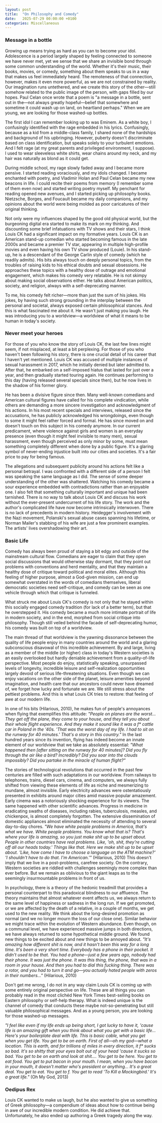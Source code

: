 ```yaml
---
layout: post
title:  "On Philosophy and Comedy"
date:   2025-07-29 00:00:00 +0100
categories: Miscellaneous
---
```


### Message in a bottle

Growing up means trying as hard as you can to become your idol. Adolescence is a period largely shaped by feeling connected to someone we have never met, yet we sense that we share an invisible bond through some common understanding of the world. Whether it's their music, their books, movies, or comedy, something about them speaks to us in a way that makes us feel immediately heard. The remoteness of that connection, however, makes it even more powerful, as we are not constrained by reality. Our imagination runs untethered, and we create this story of the other—still somehow related to the public image of the person, with gaps filled by our hopes. Paul Celan once wrote that a poem is "a message in a bottle, sent out in the—not always greatly hopeful—belief that somewhere and sometime it could wash up on land, on heartland perhaps." When we are young, we are looking for those washed-up bottles.

The first idol I can remember looking up to was Eminem. As a white boy, I confusingly identified with the rage embedded in his lyrics. Confusingly, because as a kid from a middle-class family, I shared none of the hardships and background of his upbringing. However, puberty doesn't discriminate based on class identification, but speaks solely to your turbulent emotions. And I felt rage (at my great parents and privileged environment, I suppose). I used to wear sleeveless white shirts, wear chains around my neck, and my hair was naturally as blond as it could get.

During middle school, my rage slowly faded away and I became more pensive. I started reading voraciously, and my idols changed. I became enchanted with poetry, and Vladimir Holan and Paul Celan became my new beacons in life. I could recite their poems from memory (I remember some of them even now) and started writing poetry myself. My penchant for reading opened new avenues, and I started picking up philosophy books. Nietzsche, Borges, and Foucault became my daily companions, and my opinions about the world were being molded as poor caricatures of their original thinking.

Not only were my influences shaped by the good old physical world, but the burgeoning digital era started to make its mark on my thinking. And discounting some brief infatuations with TV shows and their stars, I think Louis CK had a significant impact on my formative years. Louis CK is an American stand-up comedian who started becoming famous in the late 2000s and became a premier TV star, appearing in multiple high-profile movies and even having his own TV show produced (Louie). In his stand-up, he is a descendant of the George Carlin style of comedy (which he readily admits). His bits always touch on deeply personal topics, from the troubles of raising kids to his ethical doubts and sexual obsessions. He approaches these topics with a healthy dose of outrage and emotional engagement, which makes his comedy very relatable. He is not skimpy about making social observations either. He talks about American politics, society, and religion, always with a self-deprecating manner.

To me, his comedy felt richer—more than just the sum of his jokes. His jokes, by having such strong grounding in the interplay between the personal and societal, always exposed certain philosophical stances. And this is what fascinated me about it. He wasn't just making you laugh. He was introducing you to a worldview—a worldview of what it means to be human in today's society.

### Never meet your heroes

For those of you who know the story of Louis CK, the last few lines might seem, if not misplaced, at least a bit perplexing. For those of you who haven't been following his story, there is one crucial detail of his career that I haven't yet mentioned. Louis CK was accused of multiple instances of sexual harassment in 2017, which he initially denied but later admitted to. After that, he embarked on a self-imposed hiatus that lasted for just over a year, and then gradually started touring again. He continues performing to this day (having released several specials since then), but he now lives in the shadow of his former glory.

He has been a divisive figure since then. Many well-known comedians and American cultural figures have called for his complete vindication, while others are demanding a more sincere investigation and acknowledgment of his actions. In his most recent specials and interviews, released since the accusations, he has publicly acknowledged his wrongdoings, even though to some it might feel rather forced and formal. He has since moved on and doesn't touch on this subject in his comedy anymore. In our current predicament, where violence against girls and women is an everyday presence (even though it might feel invisible to many men), sexual harassment, even though perceived as only minor by some, must mean something completely different when done by a public figure. It's a glaring symbol of never-ending injustice built into our cities and societies. It's a fair price to pay for being famous.

The allegations and subsequent publicity around his actions felt like a personal betrayal. I was confronted with a different side of a person I felt was speaking the same language as I did. The sense of some deeper understanding of the other was shattered. Watching his comedy became a sour experience embedded with contradictions rather than an enjoyable one. I also felt that something culturally important and unique had been tarnished. There is no way to talk about Louis CK and discuss his work without the ever-present undercurrent of his life story. The work and the author's complicated life have now become intrinsically interwoven. There is no lack of precedents in modern history. Heidegger's involvement with the Nazi movement, Polanski's sexual abuse cases spanning his lifetime, or Norman Mailer's stabbing of his wife are just a few prominent examples. The artists' lives overshadowing their art.

### Basic Life

Comedy has always been proud of staying a bit edgy and outside of the mainstream cultural flow. Comedians are eager to claim that they open social discussions that would otherwise stay dormant, that they point out problems with conventions and herd mentality, and that they maintain a healthy dose of critique toward political and moral elites. Although this feeling of higher purpose, almost a God-given mission, can end up somewhat overstated in the words of comedians themselves, liberal democratic societies need self-critique, and comedy can be seen as one vehicle through which that critique is funneled.

What struck me about Louis CK's comedy is not only that he stayed within this socially engaged comedy tradition (for lack of a better term), but that he overstepped it. His comedy became a much more intimate portrait of life in modern society, and in the end, morphed from social critique into philosophy. Though still veiled behind the facade of self-deprecating humor, his comedy was built on top of a worldview.

The main thread of that worldview is the yawning dissonance between the quality of life people enjoy in many countries around the world and a glaring subconscious disavowal of this incredible achievement. By and large, living as a member of the middle (or higher) class in today's Western societies is an easily overlooked but hardly deniable achievement from a quality-of-life perspective. Most people do enjoy, statistically speaking, unsurpassed levels of longevity, incredible leisure and self-realization opportunities largely devoid of serious life-threatening situations. Even though we can enjoy vacations on the other side of the planet, leisure amenities beyond imagination, and health care that our ancestors could never have dreamed of, we forget how lucky and fortunate we are. We still stress about the pettiest problems. And this is what Louis CK tries to restore: that feeling of awe at our modern life.

In one of his bits (Hilarious, 2010), he makes fun of people's annoyances when flying that exemplifies this attitude: _"People on planes are the worst... They get off the plane, they come to your house, and they tell you about their whole flight experience. And they make it sound like it was a f* cattle car in Poland in the '40s. 'That was the worst day of my life. I had to sit on the runway for 40 minutes.' That's a story in this country."_ In the last hundred years since its invention, flying has indeed become an innate element of our worldview that we take as absolutely essential: _"What happened then [after sitting on the runway for 40 minutes]? Did you fly through the air like a bird? Incredibly? Did you soar into the clouds impossibly? Did you partake in the miracle of human flight?"_

The stories of technological revolutions that occurred in the past few centuries are filled with such adaptations in our worldview. From railways to telephones, trains, diesel cars, cinema, and computers, we always fully shifted from viewing these elements of life as niche and mesmerizing to mundane, almost invisible. Early electricity advances were ostentatiously presented in exhibits around major cities amid massive popular amazement. Early cinema was a notoriously shocking experience for its viewers. The same happened with other scientific advances. Progress in medicine in eradicating swaths of diseases, including rabies, tuberculosis, measles, and chickenpox, is almost completely forgotten. The extensive dissemination of domestic appliances almost eliminated the necessity of attending to several day-to-day chores. _"We have white people problems in America, that's what we have. White people problems. You know what that is? That's where your life is amazing, so you just make shit up to be upset about. People in other countries have real problems. Like, 'oh, shit, they're cutting off all our heads today.' Things like that. Here we make shit up to be upset about. 'Like, how come I have to choose a language on the ATM machine?' 'I shouldn't have to do that. I'm American.'"_ (Hilarious, 2010) This doesn't imply that we live in a post-problems, carefree society. On the contrary, Western societies are riddled with challenges seemingly more complex than ever before. But we remain as oblivious to the giant leaps as to the seemingly insurmountable problems in front of us.

In psychology, there is a theory of the hedonic treadmill that provides a personal counterpart to this paradoxical blindness to our affluence. The theory maintains that almost whatever event affects us, we always return to the same level of happiness or sadness in the long run. If we get promoted, or we are affected by the death of a relative, in a couple of months, we get used to the new reality. We think about the long-desired promotion as normal (and we no longer mourn the loss of our close one). Similar behavior we might trace within the evolution of Western abundance. Even though, on a communal level, we have experienced massive jumps in both directions, we have always returned to some hypothetical middle ground. We found new things to be excited about and new things to be annoyed about. _"It's amazing how different shit is now, and it hasn't been this way for a long time. It's been a very short time. Everybody has a phone in their pocket. It didn't used to be that. You had a phone—just a few years ago, nobody had their phone. It was just the phone. It was this thing, the phone, that was in a room in your house. And then you had to dial this fucking thing. There was a rotor, and you had to turn it and go—you actually hated people with zeros in their numbers..."_ (Hilarious, 2010)

Don't get me wrong, I do not in any way claim Louis CK is coming up with some entirely original perspective on life. These are all things you can probably read in the most clichéd New York Times best-selling books on Eastern philosophy or self-help therapy. What is indeed unique is the channel of comedy that conducts these maybe not-so-penetrating but still valuable philosophical messages. And as a young person, you are looking for those washed-up messages.

_"I feel like even if my life ends up being short, I got lucky to have it, 'cause life is an amazing gift when you think about what you get with a basic life... Here's your boilerplate deal with life. This is basic cable, what you get when you get life. You get to be on earth. First of all—oh my god—what a location. This is earth, and for trillions of miles in every direction, it f* sucks so bad. It's so shitty that your eyes bolt out of your head 'cause it sucks so bad. You get to be on earth and look at shit.... You get to be here. You get to eat food. You get to put bacon in your mouth. I mean, when you have bacon in your mouth, it doesn't matter who's president or anything... It's a great deal. You get to eat. You get to f. You get to read 'To Kill a Mockingbird.' It's a great life."_ (Oh My God, 2013)

### Oedipus Rex

Louis CK wanted to make us laugh, but he also wanted to give us something of Greek philosophy—a compendium of ideas about how to continue being in awe of our incredible modern condition. He did achieve that. Unfortunately, he also ended up authoring a Greek tragedy along the way.